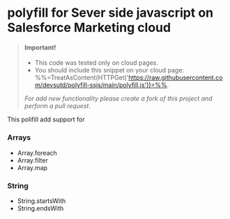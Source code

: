 # polyfill for Sever side javascript on Salesforce Marketing cloud


> #### Important!
>
> - This code was tested only on cloud pages.
> - You should include this snippet on your cloud page: %%=TreatAsContent(HTTPGet('https://raw.githubusercontent.com/devsutd/polyfill-ssjs/main/polyfill.js'))=%%.
>
>  *For add new functionality please create a fork of this project and perform a pull request*.

This polifill add support for 

### Arrays
- Array.foreach
- Array.filter
- Array.map 
### String

- String.startsWith
- String.endsWith
